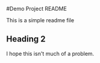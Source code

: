#Demo Project README

This is a simple readme file

## Heading 2

I hope this isn't much of a problem.